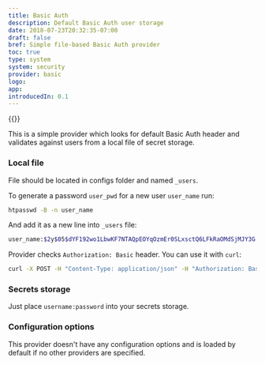```yaml
---
title: Basic Auth
description: Default Basic Auth user storage
date: 2018-07-23T20:32:35-07:00
draft: false
bref: Simple file-based Basic Auth provider
toc: true
type: system
system: security
provider: basic
logo:
app:
introducedIn: 0.1
---
```

{{<provider>}}

This is a simple provider which looks for default Basic Auth header and validates
against users from a local file of secret storage.

### Local file

File should be located in configs folder and named `_users`.

To generate a password `user_pwd` for a new user `user_name` run:

```bash
htpasswd -B -n user_name
```

And add it as a new line into `_users` file:

```bash
user_name:$2y$05$dYF192wo1LbwKF7NTAQpEOYqOzmEr0SLxsctQ6LFkRaOMdSjMJY3G
```

Provider checks `Authorization: Basic` header. You can use it with `curl`:

```bash
curl -X POST -H "Content-Type: application/json" -H "Authorization: Basic $(echo -n user_name:user_pwd | base64)"  http://localhost:8000/api/v1/device
```

### Secrets storage

Just place `username:password` into your secrets storage.

### Configuration options

This provider doesn't have any configuration options and is
loaded by default if no other providers are specified.
